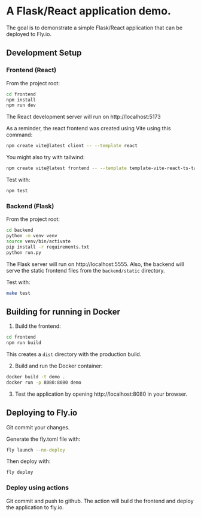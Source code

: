 # A Flask/React application demo.

The goal is to demonstrate a simple Flask/React application that can be deployed to Fly.io.

## Development Setup

### Frontend (React)

From the project root:
```bash
cd frontend
npm install
npm run dev
```

The React development server will run on http://localhost:5173

As a reminder, the react frontend was created using Vite using this command:
```bash
npm create vite@latest client -- --template react
```

You might also try with tailwind:
```bash
npm create vite@latest frontend -- --template template-vite-react-ts-tailwind
```

Test with:
```bash
npm test
```

### Backend (Flask)
From the project root:
```bash
cd backend
python -m venv venv
source venv/bin/activate 
pip install -r requirements.txt
python run.py
```

The Flask server will run on http://localhost:5555. Also, the backend will serve the static frontend files from the `backend/static` directory.

Test with:
```bash
make test
```


## Building for running in Docker

1. Build the frontend: 
```bash
cd frontend
npm run build
```
This creates a `dist` directory with the production build.

2. Build and run the Docker container:
```bash
docker build -t demo .
docker run -p 8080:8080 demo
```

3. Test the application by opening http://localhost:8080 in your browser.


## Deploying to Fly.io

Git commit your changes.

Generate the fly.toml file with:
```bash
fly launch --no-deploy
```

Then deploy with:
```bash
fly deploy
```

### Deploy using actions

 Git commit and push to github. The action will build the frontend and deploy the application to fly.io.